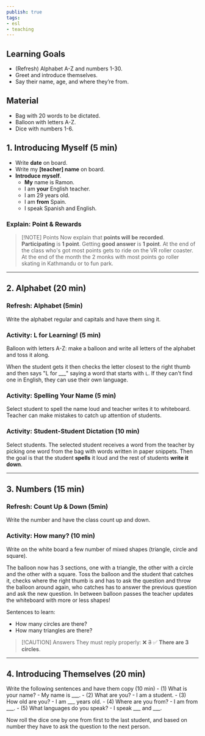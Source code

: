 ```yaml
---
publish: true
tags:
- esl
- teaching
---
```


## Learning Goals
- (Refresh) Alphabet A-Z and numbers 1-30.
- Greet and introduce themselves.
- Say their name, age, and where they’re from.

## Material
- Bag with 20 words to be dictated.
- Balloon with letters A-Z.
- Dice with numbers 1-6.
## 1. Introducing Myself (5 min)
- Write **date** on board.
- Write my **\[teacher\] name** on board.
- **Introduce myself**.
	- **My** name is Ramon.
	- I am **your** English teacher.
	- I am 29 years old.
	- I am **from** Spain.
	- I speak Spanish and English.

### Explain: Point & Rewards
> [!NOTE] Points
> Now explain that **points will be recorded**. **Participating** is **1 point**. Getting **good answer** is **1 point**. At the end of the class who's got most points gets to ride on the VR roller coaster. At the end of the month the 2 monks with most points go roller skating in Kathmandu or to fun park.

---
## 2. Alphabet (20 min)
### Refresh: Alphabet (5min)
Write the alphabet regular and capitals and have them sing it.

### Activity: L for Learning! (5 min)
Balloon with letters A-Z: make a balloon and write all letters of the alphabet and toss it along.

When the student gets it then checks the letter closest to the right thumb and then says "L for \_\_\_" saying a word that starts with `L`. If they can't find one in English, they can use their own language.

### Activity: Spelling Your Name (5 min)
Select student to spell the name loud and teacher writes it to whiteboard. Teacher can make mistakes to catch up attention of students.

### Activity: Student-Student Dictation (10 min)
Select students. The selected student receives a word from the teacher by picking one word from the bag with words written in paper snippets. Then the goal is that the student **spells** it loud and the rest of students **write it down**.

---
## 3. Numbers (15 min)
### Refresh: Count Up & Down (5min)
Write the number and have the class count up and down. 

### Activity: How many? (10 min)
Write on the white board a few number of mixed shapes (triangle, circle and square).

The balloon now has 3 sections, one with a triangle, the other with a circle and the other with a square. Toss the balloon and the student that catches it, checks where the right thumb is and has to ask the question and throw the balloon around again, who catches has to answer the previous question and ask the new question.
In between balloon passes the teacher updates the whiteboard with more or less shapes!

Sentences to learn:
- How many circles are there?
- How many triangles are there?

> [!CAUTION] Answers
> They must reply properly: ❌ ~~3~~  ✅ **There are 3 circles**.

---
## 4. Introducing Themselves (20 min)
Write the following sentences and have them copy (10 min)
	- (1) What is your name? - My name is \_\_\_.
	- (2) What are you? - I am a student.
	- (3) How old are you? -  I am \_\_\_ years old.
	- (4) Where are you from? - I am from \_\_\_.
	- (5) What languages do you speak? - I speak \_\_\_ and \_\_\_.

Now roll the dice one by one from first to the last student, and based on number they have to ask the question to the next person. 